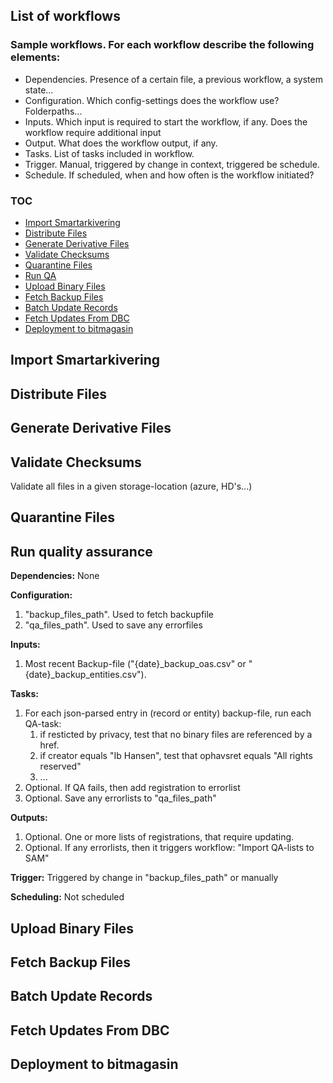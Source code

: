 ## List of workflows

### Sample workflows. For each workflow describe the following elements:
- Dependencies. Presence of a certain file, a previous workflow, a system state...
- Configuration. Which config-settings does the workflow use? Folderpaths...
- Inputs. Which input is required to start the workflow, if any. Does the workflow require additional input
- Output. What does the workflow output, if any.
- Tasks. List of tasks included in workflow.
- Trigger. Manual, triggered by change in context, triggered be schedule.
- Schedule. If scheduled, when and how often is the workflow initiated? 

### TOC
- [Import Smartarkivering](#Import-Smartarkivering)
- [Distribute Files](#Distribute-Files)
- [Generate Derivative Files](#Generate-Derivative-Files)
- [Validate Checksums](#Validate-Checksums)
- [Quarantine Files](#Quarantine-Files)
- [Run QA](#Run-Quality-Assurance)
- [Upload Binary Files](#Upload-Binary-Files)
- [Fetch Backup Files](#Fetch-Backup-Files)
- [Batch Update Records](#Batch-Update-Records)
- [Fetch Updates From DBC](#Fetch-Updates-From-DBC)
- [Deployment to bitmagasin](#Deployment-to-bitmagasin)

## Import Smartarkivering

## Distribute Files

## Generate Derivative Files

## Validate Checksums
Validate all files in a given storage-location (azure, HD's...)

## Quarantine Files

## Run quality assurance
**Dependencies:**
None

**Configuration:**
1. "backup_files_path". Used to fetch backupfile
2. "qa_files_path". Used to save any errorfiles

**Inputs:**
1. Most recent Backup-file ("{date}_backup_oas.csv" or "{date}_backup_entities.csv").

**Tasks:**
1. For each json-parsed entry in (record or entity) backup-file, run each QA-task:
    1. if resticted by privacy, test that no binary files are referenced by a href.
    2. if creator equals "Ib Hansen", test that ophavsret equals "All rights reserved"
    3. ...
3. Optional. If QA fails, then add registration to errorlist
4. Optional. Save any errorlists to "qa_files_path"

**Outputs:**
1. Optional. One or more lists of registrations, that require updating.
2. Optional. If any errorlists, then it triggers workflow: "Import QA-lists to SAM"

**Trigger:**
Triggered by change in "backup_files_path" or manually

**Scheduling:**
Not scheduled

## Upload Binary Files

## Fetch Backup Files

## Batch Update Records

## Fetch Updates From DBC

## Deployment to bitmagasin

